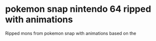# pokemon snap nintendo 64 ripped with animations
Ripped mons from pokemon snap with animations based on the 

